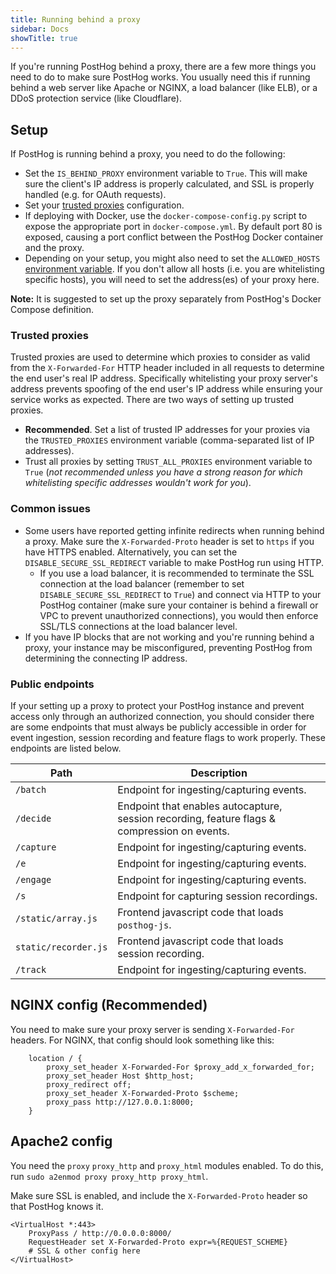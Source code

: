 ```yaml
---
title: Running behind a proxy
sidebar: Docs
showTitle: true
---
```


If you're running PostHog behind a proxy, there are a few more things you need to do to make sure PostHog works. You usually need this if running behind a web server like Apache or NGINX, a load balancer (like ELB), or a DDoS protection service (like Cloudflare).

## Setup

If PostHog is running behind a proxy, you need to do the following:
- Set the `IS_BEHIND_PROXY` environment variable to `True`. This will make sure the client's IP address is properly calculated, and SSL is properly handled (e.g. for OAuth requests).
- Set your [trusted proxies](#trusted-proxies) configuration.
- If deploying with Docker, use the `docker-compose-config.py` script to expose the appropriate port in `docker-compose.yml`. By default port 80 is exposed, causing a port conflict between the PostHog Docker container and the proxy.
- Depending on your setup, you might also need to set the `ALLOWED_HOSTS` [environment variable](/docs/self-host/configure/environment-variables). If you don't allow all hosts (i.e. you are whitelisting specific hosts), you will need to set the address(es) of your proxy here.

<div class='note-block'><b>Note:</b> It is suggested to set up the proxy separately from PostHog's Docker Compose definition.</div>

### Trusted proxies

Trusted proxies are used to determine which proxies to consider as valid from the `X-Forwarded-For` HTTP header included in all requests to determine the end user's real IP address. Specifically whitelisting your proxy server's address prevents spoofing of the end user's IP address while ensuring your service works as expected. There are two ways of setting up trusted proxies.
- **Recommended**. Set a list of trusted IP addresses for your proxies via the `TRUSTED_PROXIES` environment variable (comma-separated list of IP addresses).
- Trust all proxies by setting `TRUST_ALL_PROXIES` environment variable to `True` (_not recommended unless you have a strong reason for which whitelisting specific addresses wouldn't work for you_).


### Common issues

- Some users have reported getting infinite redirects when running behind a proxy. Make sure the `X-Forwarded-Proto` header is set to `https` if you have HTTPS enabled. Alternatively, you can set the `DISABLE_SECURE_SSL_REDIRECT` variable to make PostHog run using HTTP.
  - If you use a load balancer, it is recommended to terminate the SSL connection at the load balancer (remember to set `DISABLE_SECURE_SSL_REDIRECT` to `True`) and connect via HTTP to your PostHog container (make sure your container is behind a firewall or VPC to prevent unauthorized connections), you would then enforce SSL/TLS connections at the load balancer level.
- If you have IP blocks that are not working and you're running behind a proxy, your instance may be misconfigured, preventing PostHog from determining the connecting IP address.

### Public endpoints

If your setting up a proxy to protect your PostHog instance and prevent access only through an authorized connection, you should consider there are some endpoints that must always be publicly accessible in order for event ingestion, session recording and feature flags to work properly. These endpoints are listed below.

| Path | Description |
| ---- | ---- |
| `/batch` | Endpoint for ingesting/capturing events. |
| `/decide` |  Endpoint that enables autocapture, session recording, feature flags & compression on events. |
| `/capture` | Endpoint for ingesting/capturing events. |
| `/e` | Endpoint for ingesting/capturing events. |
| `/engage` | Endpoint for ingesting/capturing events. |
| `/s` | Endpoint for capturing session recordings. |
| `/static/array.js` | Frontend javascript code that loads `posthog-js`. |
| `static/recorder.js` | Frontend javascript code that loads session recording. |
| `/track` | Endpoint for ingesting/capturing events. |



## NGINX config (Recommended)

You need to make sure your proxy server is sending `X-Forwarded-For` headers. For NGINX, that config should look something like this:

```nginx
    location / {
        proxy_set_header X-Forwarded-For $proxy_add_x_forwarded_for;
        proxy_set_header Host $http_host;
        proxy_redirect off;
        proxy_set_header X-Forwarded-Proto $scheme;
        proxy_pass http://127.0.0.1:8000;
    }
```

## Apache2 config

You need the `proxy` `proxy_http` and `proxy_html` modules enabled. 
To do this, run `sudo a2enmod proxy proxy_http proxy_html`.

Make sure SSL is enabled, and include the `X-Forwarded-Proto` header so that PostHog knows it.

```apacheconf
<VirtualHost *:443>
    ProxyPass / http://0.0.0.0:8000/
    RequestHeader set X-Forwarded-Proto expr=%{REQUEST_SCHEME}
    # SSL & other config here
</VirtualHost>
```

